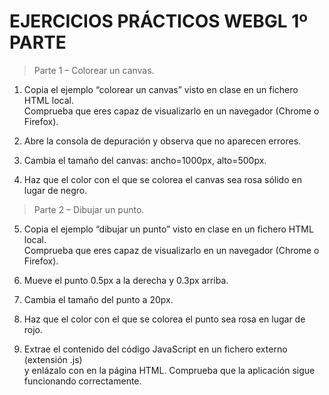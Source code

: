 # EJERCICIOS PRÁCTICOS WEBGL 1º PARTE

> Parte 1 – Colorear un canvas.  

1. Copia el ejemplo “colorear un canvas” visto en clase en un fichero HTML local.  
Comprueba que eres capaz de visualizarlo en un navegador (Chrome o Firefox).  

2. Abre la consola de depuración y observa que no aparecen errores.  

3. Cambia el tamaño del canvas: ancho=1000px, alto=500px.  

4. Haz que el color con el que se colorea el canvas sea rosa sólido en lugar de negro.  

> Parte 2 – Dibujar un punto.  

5. Copia el ejemplo “dibujar un punto” visto en clase en un fichero HTML local.  
Comprueba que eres capaz de visualizarlo en un navegador (Chrome o Firefox).  

6. Mueve el punto 0.5px a la derecha y 0.3px arriba.  

7. Cambia el tamaño del punto a 20px.  

8. Haz que el color con el que se colorea el punto sea rosa en lugar de rojo.  

9. Extrae el contenido del código JavaScript en un fichero externo (extensión .js)  
y enlázalo con en la página HTML. Comprueba que la aplicación sigue funcionando correctamente.
